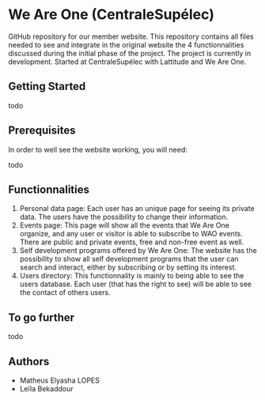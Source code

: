 # We Are One (CentraleSupélec)

GitHub repository for our member website. This repository contains all files needed to see and integrate in the original website the 4 functionnalities discussed during the initial phase of the project. 
The project is currently in development. Started at CentraleSupélec with Lattitude and We Are One.

## Getting Started
todo

## Prerequisites
In order to well see the website working, you will need:

todo

## Functionnalities
1. Personal data page: Each user has an unique page for seeing its private data. The users have the possibility to change their information.
2. Events page: This page will show all the events that We Are One organize, and any user or visitor is able to subscribe to WAO events. There are public and private events, free and non-free event as well.
3. Self development programs offered by We Are One: The website has the possibility to show all self development programs that the user can search and interact, either by subscribing or by setting its interest.
4. Users directory: This functionnality is mainly to being able to see the users database. Each user (that has the right to see) will be able to see the contact of others users.

## To go further
todo

## Authors
- Matheus Elyasha LOPES
- Leïla Bekaddour


